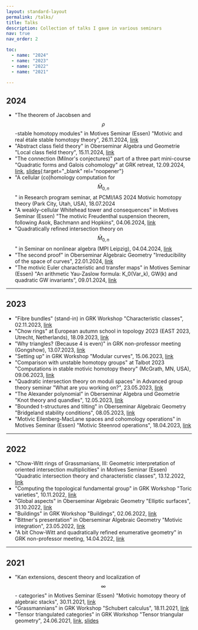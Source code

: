 ```yaml
---
layout: standard-layout
permalink: /talks/
title: Talks
description: Collection of talks I gave in various seminars
nav: true
nav_order: 2

toc:
  - name: "2024"
  - name: "2023"
  - name: "2022"
  - name: "2021"

---
```


## 2024

- "The theorem of Jacobsen and $$\rho$$-stable homotopy modules" in Motives Seminar (Essen) "Motivic and real étale stable homotopy theory", 26.11.2024, [link](https://www.esaga.net/marc.levine/Courses/2024/MotivesSeminarWS/)
- "Abstract class field theory" in Oberseminar Algebra und Geometrie "Local class field theory", 15.11.2024, [link](https://www.math.uni-duesseldorf.de/~internet/OberseminarAlgGeo/)
- "The connection (Milnor's conjectures)" part of a three part mini-course "Quadratic forms and Galois cohomology" at GRK retreat, 12.09.2024, [link](https://www2.math.uni-wuppertal.de/~ruelling/GRK-Retreat2024/Program.html), [slides](/assets/pdf/Milnor_Conjectures_Short_Presentation_Handout.pdf){:target="_blank" rel="noopener"}
- "A cellular (co)homology computation for $$\bar{M}_{0,n}$$" in Research program seminar, at PCMI/IAS 2024 Motivic homotopy theory (Park City, Utah, USA), 18.07.2024
- "A weakly-cellular Whitehead tower and consequences" in Motives Seminar (Essen) "The motivic Freudenthal suspension theorem, following Asok, Bachmann and Hopkins", 04.06.2024, [link](https://www.esaga.net/marc.levine/Courses/2024/MotivesSeminarSS/)
- "Quadratically refined intersection theory on $$\bar{M}_{0,n}$$" in Seminar on nonlinear algebra (MPI Leipzig), 04.04.2024, [link](https://www.mis.mpg.de/de/events/event/quadratically-refined-intersection-theory-on-m0n)
- "The second proof" in Oberseminar Algebraic Geometry "Irreducibility of the space of curves", 22.01.2024, [link](https://reh.math.uni-duesseldorf.de/~schroeer/23_ws_Oberseminar/Oberseminar_AlgebraischeGeometrie_ws2023.html)
- "The motivic Euler characteristic and transfer maps" in Motives Seminar (Essen) "An arithmetic Yau-Zaslow formula: K_0(Var_k), GW(k) and quadratic GW invariants", 09.01.2024, [link](https://www.esaga.net/marc.levine/Courses/2023/MotivesSeminarWS/)

***

## 2023
- "Fibre bundles" (stand-in) in GRK Workshop "Characteristic classes", 02.11.2023, [link](https://grk2240.uni-wuppertal.de/schedule_WS2324.html)
- "Chow rings" at European autumn school in topology 2023 (EAST 2023, Utrecht, Netherlands), 18.09.2023, [link](https://www.math.ru.nl/~sagave/east2023/)
- "Why triangles? (Because 4 is even)" in GRK non-professor meeting (Gongshow), 13.07.2023, [link](https://www.math.uni-duesseldorf.de/~grk2240/schedule_SS23.html)
- "Setting up" in GRK Workshop "Modular curves", 15.06.2023, [link](https://www.math.uni-duesseldorf.de/~grk2240/schedule_SS23.html)
- "Comparison with unstable homotopy groups" at Talbot 2023 "Computations in stable motivic homotopy theory" (McGrath, MN, USA), 09.06.2023, [link](https://math.mit.edu/events/talbot/index.php?year=2023)
- "Quadratic intersection theory on moduli spaces" in Advanced group theory seminar "What are you working on?", 23.05.2023, [link](https://www.math.uni-duesseldorf.de/~internet/Seminar_Groups/seminarS23.html)
- "The Alexander polynomial" in Oberseminar Algebra und Geometrie "Knot theory and quandles", 12.05.2023, [link](https://www.math.uni-duesseldorf.de/~internet/OberseminarAlgGeo/Archiv/Schedule_SS23.html)
- "Bounded t-structures and tilting" in Oberseminar Algebraic Geometry "Bridgeland stability conditions", 08.05.2023, [link](https://reh.math.uni-duesseldorf.de/~schroeer/23_ss_Oberseminar/Oberseminar_AlgebraischeGeometrie_ss2023.html)
- "Motivic Eilenberg-MacLane spaces and cohomology operations" in Motives Seminar (Essen) "Motivic Steenrod operations", 18.04.2023, [link](https://www.esaga.uni-due.de/marc.levine/Courses/2023/MotivesSeminarSS/)

***

## 2022
- "Chow-Witt rings of Grassmanians, III: Geometric interpretation of oriented intersection multiplicities" in Motives Seminar (Essen) "Quadratic intersection theory and characteristic classes", 13.12.2022, [link](https://www.esaga.net/marc.levine/Courses/2022/MotivesSeminarWS/)
- "Computing the topological fundamental group" in GRK Workshop "Toric varieties", 10.11.2022, [link](https://www.math.uni-duesseldorf.de/~grk2240/workshop_WS2223.html)
- "Global aspects" in Oberseminar Algebraic Geometry "Elliptic surfaces", 31.10.2022, [link](https://reh.math.uni-duesseldorf.de/~schroeer/22_ws_Oberseminar/Oberseminar_AlgebraischeGeometrie_ws2022.html)
- "Buildings" in GRK Workshop "Buildings", 02.06.2022, [link](https://www.math.uni-duesseldorf.de/~grk2240/workshop_SS22.html)
- "Bittner's presentation" in Oberseminar Algebraic Geometry "Motivic integration", 23.05.2022, [link](https://reh.math.uni-duesseldorf.de/%7Eschroeer/22_ss_Oberseminar/Oberseminar_AlgebraischeGeometrie_ss2022.html)
- "A bit Chow-Witt and quadratically refined enumerative geometry" in GRK non-professor meeting, 14.04.2022, [link](https://www.math.uni-duesseldorf.de/~grk2240/schedule_SS22.html)

*** 

## 2021
- "Kan extensions, descent theory and localization of $$\infty$$ - categories" in Motives Seminar (Essen) "Motivic homotopy theory of algebraic stacks", 30.11.2021, [link](https://www.esaga.net/marc.levine/Courses/2021/MotivesSeminarWS/)
- "Grassmannians" in GRK Workshop "Schubert calculus", 18.11.2021, [link](https://www.math.uni-duesseldorf.de/~grk2240/workshop_WS2122.html)
- "Tensor triangulated categories" in GRK Workshop "Tensor triangular geometry", 24.06.2021, [link](https://www.math.uni-duesseldorf.de/~grk2240/workshop_SS21.html), [slides](/assets/pdf/TensorTriangulatedCategories_handout.pdf)
